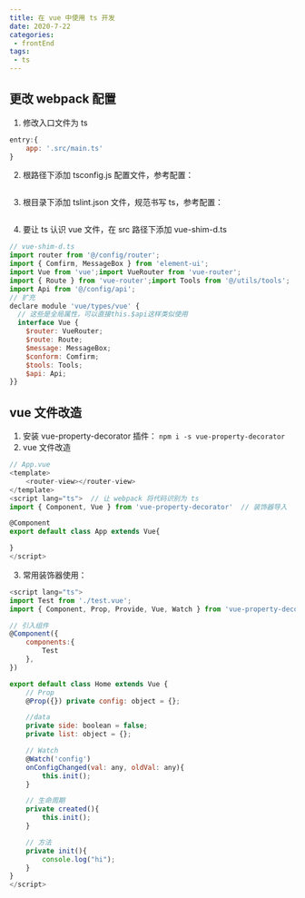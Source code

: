 ```yaml
---  
title: 在 vue 中使用 ts 开发
date: 2020-7-22
categories:  
 - frontEnd  
tags:  
 - ts  
---  
```

## 更改 webpack 配置
1. 修改入口文件为 ts
```js
entry:{
    app: '.src/main.ts'
}
```
2. 根路径下添加 tsconfig.js 配置文件，参考配置：
```js

```
3. 根目录下添加 tslint.json 文件，规范书写 ts，参考配置：
```js

```
4. 要让 ts 认识 vue 文件，在 src 路径下添加 vue-shim-d.ts
```js
// vue-shim-d.ts
import router from '@/config/router';
import { Comfirm, MessageBox } from 'element-ui';
import Vue from 'vue';import VueRouter from 'vue-router';
import { Route } from 'vue-router';import Tools from '@/utils/tools';
import Api from '@/config/api';
// 扩充
declare module 'vue/types/vue' {
  // 这些是全局属性，可以直接this.$api这样类似使用  
  interface Vue {    
    $router: VueRouter;        
    $route: Route;          
    $message: MessageBox;        
    $conform: Comfirm;        
    $tools: Tools;        
    $api: Api;     
}}
```

## vue 文件改造
1. 安装 vue-property-decorator 插件：
`npm i -s vue-property-decorator`
2. vue 文件改造
```js
// App.vue
<template>
    <router-view></router-view>
</template>
<script lang="ts">  // 让 webpack 将代码识别为 ts
import { Component, Vue } from 'vue-property-decorator'  // 装饰器导入

@Component
export default class App extends Vue{

}
</script>
```
3. 常用装饰器使用：
```js
<script lang="ts">
import Test from './test.vue';
import { Component, Prop, Provide, Vue, Watch } from 'vue-property-decorator';

// 引入组件
@Component({
    components:{
        Test
    },
})

export default class Home extends Vue {
    // Prop
    @Prop({}) private config: object = {};

    //data
    private side: boolean = false;
    private list: object = {};

    // Watch
    @Watch('config')
    onConfigChanged(val: any, oldVal: any){
        this.init();
    }

    // 生命周期
    private created(){
        this.init();
    }

    // 方法
    private init(){
        console.log("hi");
    }
}
</script>
```
